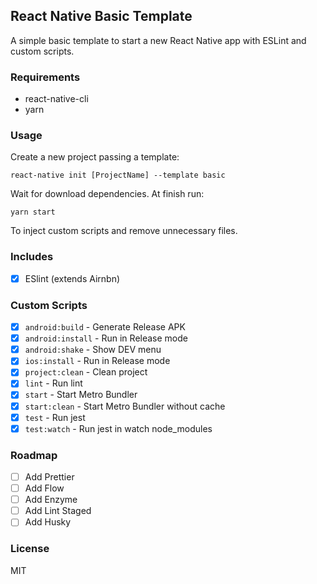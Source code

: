## React Native Basic Template

A simple basic template to start a new React Native app with ESLint and custom scripts.

### Requirements

- react-native-cli
- yarn

### Usage

Create a new project passing a template:

```
react-native init [ProjectName] --template basic
```

Wait for download dependencies. At finish run:

```
yarn start
```

To inject custom scripts and remove unnecessary files.

### Includes

- [x] ESlint (extends Airnbn)

### Custom Scripts

- [x] `android:build` - Generate Release APK
- [x] `android:install` - Run in Release mode
- [x] `android:shake` - Show DEV menu
- [x] `ios:install` - Run in Release mode
- [x] `project:clean` - Clean project
- [x] `lint` - Run lint
- [x] `start` - Start Metro Bundler
- [x] `start:clean` - Start Metro Bundler without cache
- [x] `test` - Run jest
- [x] `test:watch` - Run jest in watch node_modules

### Roadmap

- [ ] Add Prettier
- [ ] Add Flow
- [ ] Add Enzyme
- [ ] Add Lint Staged
- [ ] Add Husky

### License

MIT
